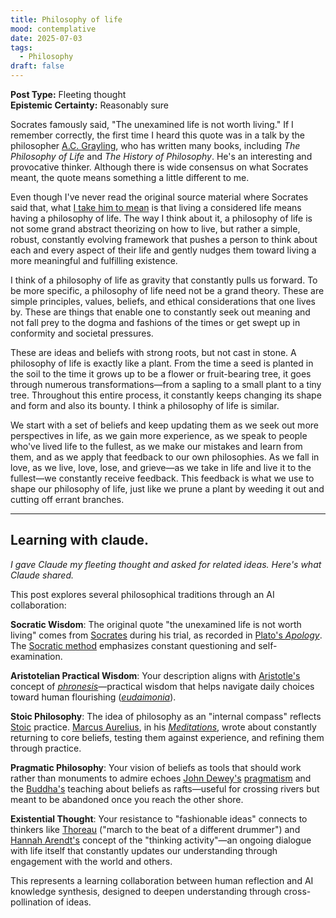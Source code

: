 ```yaml
---
title: Philosophy of life
mood: contemplative
date: 2025-07-03
tags:
  - Philosophy
draft: false
---
```

**Post Type:** Fleeting thought  
**Epistemic Certainty:** Reasonably sure

Socrates famously said, "The unexamined life is not worth living." If I remember correctly, the first time I heard this quote was in a talk by the philosopher [A.C. Grayling](https://en.wikipedia.org/wiki/A._C._Grayling), who has written many books, including _The Philosophy of Life_ and _The History of Philosophy_. He's an interesting and provocative thinker. Although there is wide consensus on what Socrates meant, the quote means something a little different to me.

Even though I've never read the original source material where Socrates said that, what [I take him to mean](https://en.wikipedia.org/wiki/The_unexamined_life_is_not_worth_living) is that living a considered life means having a philosophy of life. The way I think about it, a philosophy of life is not some grand abstract theorizing on how to live, but rather a simple, robust, constantly evolving framework that pushes a person to think about each and every aspect of their life and gently nudges them toward living a more meaningful and fulfilling existence.

I think of a philosophy of life as gravity that constantly pulls us forward. To be more specific, a philosophy of life need not be a grand theory. These are simple principles, values, beliefs, and ethical considerations that one lives by. These are things that enable one to constantly seek out meaning and not fall prey to the dogma and fashions of the times or get swept up in conformity and societal pressures.

These are ideas and beliefs with strong roots, but not cast in stone. A philosophy of life is exactly like a plant. From the time a seed is planted in the soil to the time it grows up to be a flower or fruit-bearing tree, it goes through numerous transformations—from a sapling to a small plant to a tiny tree. Throughout this entire process, it constantly keeps changing its shape and form and also its bounty. I think a philosophy of life is similar.

We start with a set of beliefs and keep updating them as we seek out more perspectives in life, as we gain more experience, as we speak to people who've lived life to the fullest, as we make our mistakes and learn from them, and as we apply that feedback to our own philosophies. As we fall in love, as we live, love, lose, and grieve—as we take in life and live it to the fullest—we constantly receive feedback. This feedback is what we use to shape our philosophy of life, just like we prune a plant by weeding it out and cutting off errant branches.

* * *

## Learning with claude.

_I gave Claude my fleeting thought and asked for related ideas. Here's what Claude shared._

This post explores several philosophical traditions through an AI collaboration:

**Socratic Wisdom**: The original quote "the unexamined life is not worth living" comes from [Socrates](https://en.wikipedia.org/wiki/Socrates) during his trial, as recorded in [Plato's _Apology_](https://en.wikipedia.org/wiki/Apology_\(Plato\)). The [Socratic method](https://en.wikipedia.org/wiki/Socratic_method) emphasizes constant questioning and self-examination.

**Aristotelian Practical Wisdom**: Your description aligns with [Aristotle's](https://en.wikipedia.org/wiki/Aristotle) concept of [_phronesis_](https://en.wikipedia.org/wiki/Phronesis)—practical wisdom that helps navigate daily choices toward human flourishing ([_eudaimonia_](https://en.wikipedia.org/wiki/Eudaimonia)).

**Stoic Philosophy**: The idea of philosophy as an "internal compass" reflects [Stoic](https://en.wikipedia.org/wiki/Stoicism) practice. [Marcus Aurelius](https://en.wikipedia.org/wiki/Marcus_Aurelius), in his [_Meditations_](https://en.wikipedia.org/wiki/Meditations), wrote about constantly returning to core beliefs, testing them against experience, and refining them through practice.

**Pragmatic Philosophy**: Your vision of beliefs as tools that should work rather than monuments to admire echoes [John Dewey's](https://en.wikipedia.org/wiki/John_Dewey) [pragmatism](https://en.wikipedia.org/wiki/Pragmatism) and the [Buddha's](https://en.wikipedia.org/wiki/Gautama_Buddha) teaching about beliefs as rafts—useful for crossing rivers but meant to be abandoned once you reach the other shore.

**Existential Thought**: Your resistance to "fashionable ideas" connects to thinkers like [Thoreau](https://en.wikipedia.org/wiki/Henry_David_Thoreau) ("march to the beat of a different drummer") and [Hannah Arendt's](https://en.wikipedia.org/wiki/Hannah_Arendt) concept of the "thinking activity"—an ongoing dialogue with life itself that constantly updates our understanding through engagement with the world and others.

This represents a learning collaboration between human reflection and AI knowledge synthesis, designed to deepen understanding through cross-pollination of ideas.